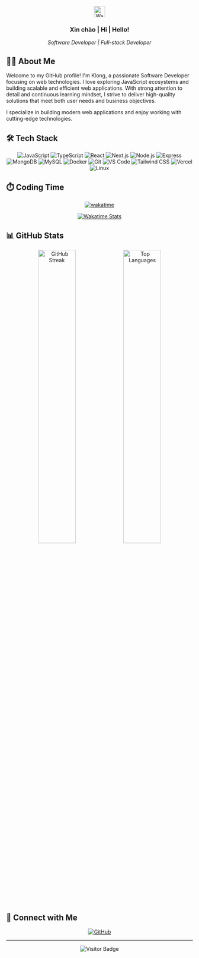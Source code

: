 <div align="center">
  <img src="https://raw.githubusercontent.com/aemmadi/aemmadi/master/wave.gif" width="30px" alt="Wave">
  <h3>Xin chào | Hi | Hello!</h3>
  <p><i>Software Developer | Full-stack Developer</i></p>
</div>

## 👨‍💻 About Me

Welcome to my GitHub profile! I'm Klong, a passionate Software Developer focusing on web technologies. I love exploring JavaScript ecosystems and building scalable and efficient web applications. With strong attention to detail and continuous learning mindset, I strive to deliver high-quality solutions that meet both user needs and business objectives.

I specialize in building modern web applications and enjoy working with cutting-edge technologies.

## 🛠️ Tech Stack

<div align="center">

![JavaScript](https://img.shields.io/badge/-JavaScript-F7DF1E?style=for-the-badge&logo=javascript&logoColor=black)
![TypeScript](https://img.shields.io/badge/-TypeScript-3178C6?style=for-the-badge&logo=typescript&logoColor=white)
![React](https://img.shields.io/badge/-React-61DAFB?style=for-the-badge&logo=react&logoColor=black)
![Next.js](https://img.shields.io/badge/-Next.js-000000?style=for-the-badge&logo=next.js&logoColor=white)
![Node.js](https://img.shields.io/badge/-Node.js-339933?style=for-the-badge&logo=node.js&logoColor=white)
![Express](https://img.shields.io/badge/-Express-000000?style=for-the-badge&logo=express&logoColor=white)
![MongoDB](https://img.shields.io/badge/-MongoDB-47A248?style=for-the-badge&logo=mongodb&logoColor=white)
![MySQL](https://img.shields.io/badge/-MySQL-4479A1?style=for-the-badge&logo=mysql&logoColor=white)
![Docker](https://img.shields.io/badge/-Docker-2496ED?style=for-the-badge&logo=docker&logoColor=white)
![Git](https://img.shields.io/badge/-Git-F05032?style=for-the-badge&logo=git&logoColor=white)
![VS Code](https://img.shields.io/badge/-VS_Code-007ACC?style=for-the-badge&logo=visual-studio-code&logoColor=white)
![Tailwind CSS](https://img.shields.io/badge/-Tailwind_CSS-38B2AC?style=for-the-badge&logo=tailwind-css&logoColor=white)
![Vercel](https://img.shields.io/badge/-Vercel-000000?style=for-the-badge&logo=vercel&logoColor=white)
![Linux](https://img.shields.io/badge/-Linux-FCC624?style=for-the-badge&logo=linux&logoColor=black)

</div>

## ⏱️ Coding Time

<div align="center">
  
[![wakatime](https://wakatime.com/badge/user/140d86d7-67c7-4df2-9003-2b1c09cfdf78.svg)](https://wakatime.com/@klong_dev)

[![Wakatime Stats](https://github-readme-stats.vercel.app/api/wakatime?username=klong_dev&layout=compact&theme=tokyonight)](https://wakatime.com/@klong_dev)

</div>

## 📊 GitHub Stats

<div align="center">
  <img src="https://github-readme-streak-stats.herokuapp.com/?user=klong-dev&theme=tokyonight" alt="GitHub Streak" width="45%" />
  <img src="https://github-readme-stats.vercel.app/api/top-langs?username=klong-dev&show_icons=true&locale=en&layout=compact&theme=tokyonight" alt="Top Languages" width="45%" />
</div>

## 🤝 Connect with Me

<div align="center">
  
[![GitHub](https://img.shields.io/badge/GitHub-klong--dev-181717?style=for-the-badge&logo=github&logoColor=white)](https://github.com/klong-dev)

</div>

---

<div align="center">
  
![Visitor Badge](https://visitor-badge.laobi.icu/badge?page_id=klong-dev.klong-dev)

</div>
